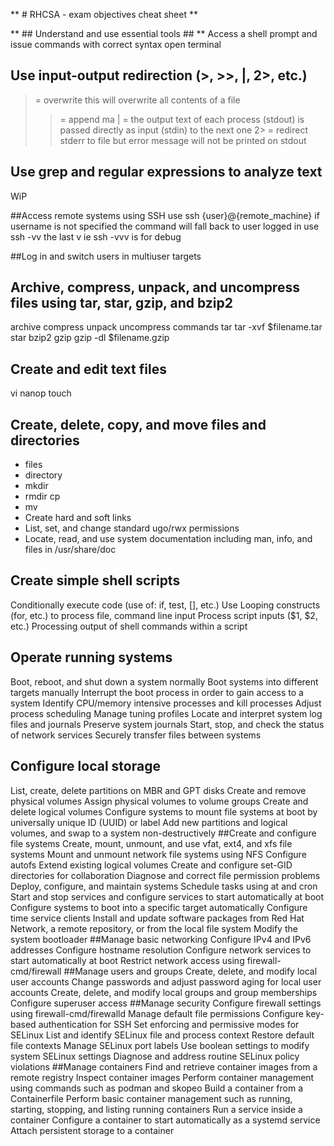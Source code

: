 
**  # RHCSA - exam objectives cheat sheet **


** ## Understand and use essential tools ## **
Access a shell prompt and issue commands with correct syntax
open terminal 


## Use input-output redirection (>, >>, |, 2>, etc.)
>  = overwrite 
this will overwrite all contents of a file 
>>  = append ma
| = the output text of each process (stdout) is passed directly as input (stdin) to the next one
2> = redirect stderr to file but error message will not be printed on stdout
>  

## Use grep and regular expressions to analyze text
WiP

##Access remote systems using SSH
use ssh {user}@{remote_machine}
if username is not specified the command will fall back to user logged in 
use ssh -vv the last v ie ssh -vvv is for debug

##Log in and switch users in multiuser targets


## Archive, compress, unpack, and uncompress files using tar, star, gzip, and bzip2
archive 
compress
unpack
uncompress
commands 
tar
tar -xvf $filename.tar
star
bzip2
gzip
gzip -dl $filename.gzip



## Create and edit text files
vi
nanop
touch  

## Create, delete, copy, and move files and directories
- files 
- directory
- mkdir
- rmdir
 cp
- mv
- Create hard and soft links
- List, set, and change standard ugo/rwx permissions
- Locate, read, and use system documentation including man, info, and files in /usr/share/doc

## Create simple shell scripts
Conditionally execute code (use of: if, test, [], etc.)
Use Looping constructs (for, etc.) to process file, command line input
Process script inputs ($1, $2, etc.)
Processing output of shell commands within a script

## Operate running systems
Boot, reboot, and shut down a system normally
Boot systems into different targets manually
Interrupt the boot process in order to gain access to a system
Identify CPU/memory intensive processes and kill processes
Adjust process scheduling
Manage tuning profiles
Locate and interpret system log files and journals
Preserve system journals
Start, stop, and check the status of network services
Securely transfer files between systems

## Configure local storage
List, create, delete partitions on MBR and GPT disks
Create and remove physical volumes
Assign physical volumes to volume groups
Create and delete logical volumes
Configure systems to mount file systems at boot by universally unique ID (UUID) or label
Add new partitions and logical volumes, and swap to a system non-destructively
##Create and configure file systems
Create, mount, unmount, and use vfat, ext4, and xfs file systems
Mount and unmount network file systems using NFS
Configure autofs
Extend existing logical volumes
Create and configure set-GID directories for collaboration
Diagnose and correct file permission problems
Deploy, configure, and maintain systems
Schedule tasks using at and cron
Start and stop services and configure services to start automatically at boot
Configure systems to boot into a specific target automatically
Configure time service clients
Install and update software packages from Red Hat Network, a remote repository, or from the local file system
Modify the system bootloader
##Manage basic networking
Configure IPv4 and IPv6 addresses
Configure hostname resolution
Configure network services to start automatically at boot
Restrict network access using firewall-cmd/firewall
##Manage users and groups
Create, delete, and modify local user accounts
Change passwords and adjust password aging for local user accounts
Create, delete, and modify local groups and group memberships
Configure superuser access
##Manage security
Configure firewall settings using firewall-cmd/firewalld
Manage default file permissions
Configure key-based authentication for SSH
Set enforcing and permissive modes for SELinux
List and identify SELinux file and process context
Restore default file contexts
Manage SELinux port labels
Use boolean settings to modify system SELinux settings
Diagnose and address routine SELinux policy violations
##Manage containers
Find and retrieve container images from a remote registry
Inspect container images
Perform container management using commands such as podman and skopeo
Build a container from a Containerfile
Perform basic container management such as running, starting, stopping, and listing running containers
Run a service inside a container
Configure a container to start automatically as a systemd service
Attach persistent storage to a container
